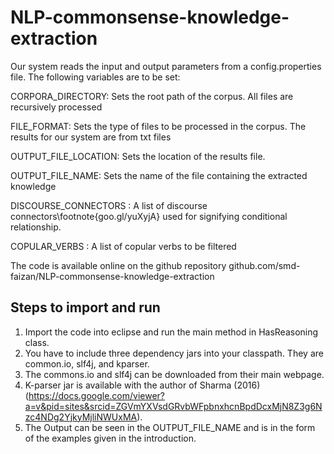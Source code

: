 # NLP-commonsense-knowledge-extraction


Our system reads the input and output parameters from a config.properties file.
The following variables are to be set:

CORPORA_DIRECTORY: Sets the root path of the corpus. All files are recursively processed

FILE_FORMAT: Sets the type of files to be processed in the corpus. The results for our system are from txt files

OUTPUT_FILE_LOCATION: Sets the location of the results file.

OUTPUT_FILE_NAME: Sets the name of the file containing the extracted knowledge

DISCOURSE_CONNECTORS : A list of discourse connectors\footnote{goo.gl/yuXyjA} used for signifying conditional relationship.

COPULAR_VERBS : A list of copular verbs to be filtered


The code is available online on the github repository github.com/smd-faizan/NLP-commonsense-knowledge-extraction
## Steps to import and run
1. Import the code into eclipse and run the main method in HasReasoning class. 
2. You have to include three dependency jars into your classpath. They are common.io, slf4j, and kparser. 
3. The commons.io and slf4j can be downloaded from their main webpage. 
4. K-parser jar is available with the author of Sharma (2016) (https://docs.google.com/viewer?a=v&pid=sites&srcid=ZGVmYXVsdGRvbWFpbnxhcnBpdDcxMjN8Z3g6Nzc4NDg2YjkyMjliNWUxMA). 
5. The Output can be seen in the OUTPUT_FILE_NAME and is in the form of the examples given in the introduction.
